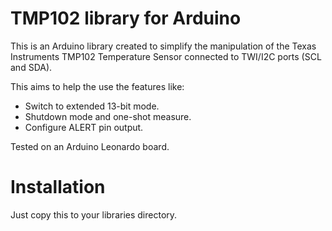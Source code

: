 TMP102 library for Arduino
=============
This is an Arduino library created to simplify the manipulation of the
Texas Instruments TMP102 Temperature Sensor connected to TWI/I2C ports (SCL and SDA).


This aims to help the use the features like:
* Switch to extended 13-bit mode.
* Shutdown mode and one-shot measure.
* Configure ALERT pin output.

Tested on an Arduino Leonardo board.

Installation
=============

Just copy this to your libraries directory.
